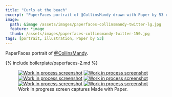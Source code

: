 ```yaml
---
title: "Curls at the beach"
excerpt: "PaperFaces portrait of @CollinsMandy drawn with Paper by 53 on an iPad."
image: 
  path: &image /assets/images/paperfaces-collinsmandy-twitter-lg.jpg 
  feature: *image
  thumb: /assets/images/paperfaces-collinsmandy-twitter-150.jpg
tags: [portrait, illustration, Paper by 53]
---
```


PaperFaces portrait of [@CollinsMandy](http://twitter.com/CollinsMandy).

{% include boilerplate/paperfaces-2.md %}

<figure class="third">
	<a href="{{ site.url }}/assets/images/paperfaces-collinsmandy-process-1-lg.jpg"><img src="{{ site.url }}/assets/images/paperfaces-collinsmandy-process-1-600.jpg" alt="Work in process screenshot"></a>
	<a href="{{ site.url }}/assets/images/paperfaces-collinsmandy-process-2-lg.jpg"><img src="{{ site.url }}/assets/images/paperfaces-collinsmandy-process-2-600.jpg" alt="Work in process screenshot"></a>
	<a href="{{ site.url }}/assets/images/paperfaces-collinsmandy-process-3-lg.jpg"><img src="{{ site.url }}/assets/images/paperfaces-collinsmandy-process-3-600.jpg" alt="Work in process screenshot"></a>
	<a href="{{ site.url }}/assets/images/paperfaces-collinsmandy-process-4-lg.jpg"><img src="{{ site.url }}/assets/images/paperfaces-collinsmandy-process-4-600.jpg" alt="Work in process screenshot"></a>
	<a href="{{ site.url }}/assets/images/paperfaces-collinsmandy-process-5-lg.jpg"><img src="{{ site.url }}/assets/images/paperfaces-collinsmandy-process-5-600.jpg" alt="Work in process screenshot"></a>
	<a href="{{ site.url }}/assets/images/paperfaces-collinsmandy-process-6-lg.jpg"><img src="{{ site.url }}/assets/images/paperfaces-collinsmandy-process-6-600.jpg" alt="Work in process screenshot"></a>
	<figcaption>Work in progress screen captures Made with Paper.</figcaption>
</figure>